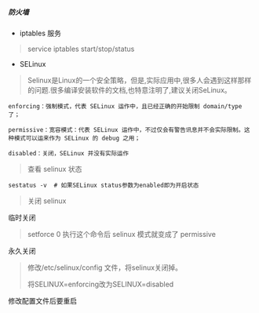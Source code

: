 ##### 防火墙

- iptables 服务

>  service iptables start/stop/status 



- SELinux

> Selinux是Linux的一个安全策略，但是,实际应用中,很多人会遇到这样那样的问题.很多编译安装软件的文档,也特意注明了,建议关闭SeLinux。 

```
enforcing：强制模式，代表 SELinux 运作中，且已经正确的开始限制 domain/type 了； 

permissive：宽容模式：代表 SELinux 运作中，不过仅会有警告讯息并不会实际限制。这种模式可以运来作为 SELinux 的 debug 之用；

disabled：关闭，SELinux 并没有实际运作

```

> 查看 selinux 状态

```
sestatus -v  # 如果SELinux status参数为enabled即为开启状态
```

> 关闭 selinux  

临时关闭

> setforce 0     执行这个命令后 selinux 模式就变成了 permissive

永久关闭

> 修改/etc/selinux/config 文件，将selinux关闭掉。 
>
> 将SELINUX=enforcing改为SELINUX=disabled

修改配置文件后要重启